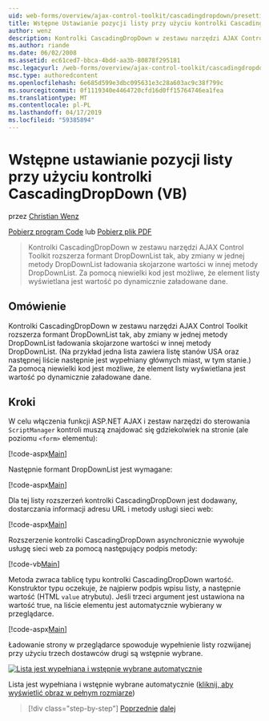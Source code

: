 ```yaml
---
uid: web-forms/overview/ajax-control-toolkit/cascadingdropdown/presetting-list-entries-with-cascadingdropdown-vb
title: Wstępne Ustawianie pozycji listy przy użyciu kontrolki CascadingDropDown (VB) | Dokumentacja firmy Microsoft
author: wenz
description: Kontrolki CascadingDropDown w zestawu narzędzi AJAX Control Toolkit rozszerza formant DropDownList, tak aby zmiany w jednej metody DropDownList ładowania skojarzone wartości w anoth...
ms.author: riande
ms.date: 06/02/2008
ms.assetid: ec61ced7-bbca-4bdd-aa3b-80878f295181
msc.legacyurl: /web-forms/overview/ajax-control-toolkit/cascadingdropdown/presetting-list-entries-with-cascadingdropdown-vb
msc.type: authoredcontent
ms.openlocfilehash: 6e685d599e3dbc095631e3c28a603ac9c38f799c
ms.sourcegitcommit: 0f1119340e4464720cfd16d0ff15764746ea1fea
ms.translationtype: MT
ms.contentlocale: pl-PL
ms.lasthandoff: 04/17/2019
ms.locfileid: "59385894"
---
```

# <a name="presetting-list-entries-with-cascadingdropdown-vb"></a>Wstępne ustawianie pozycji listy przy użyciu kontrolki CascadingDropDown (VB)

przez [Christian Wenz](https://github.com/wenz)

[Pobierz program Code](http://download.microsoft.com/download/9/0/7/907760b1-2c60-4f81-aeb6-ca416a573b0d/cascadingdropdown2.vb.zip) lub [Pobierz plik PDF](http://download.microsoft.com/download/2/d/c/2dc10e34-6983-41d4-9c08-f78f5387d32b/CascadingDropDown2VB.pdf)

> Kontrolki CascadingDropDown w zestawu narzędzi AJAX Control Toolkit rozszerza formant DropDownList tak, aby zmiany w jednej metody DropDownList ładowania skojarzone wartości w innej metody DropDownList. Za pomocą niewielki kod jest możliwe, że element listy wyświetlana jest wartość po dynamicznie załadowane dane.


## <a name="overview"></a>Omówienie

Kontrolki CascadingDropDown w zestawu narzędzi AJAX Control Toolkit rozszerza formant DropDownList tak, aby zmiany w jednej metody DropDownList ładowania skojarzone wartości w innej metody DropDownList. (Na przykład jedna lista zawiera listę stanów USA oraz następnej liście następnie jest wypełniany głównych miast, w tym stanie.) Za pomocą niewielki kod jest możliwe, że element listy wyświetlana jest wartość po dynamicznie załadowane dane.

## <a name="steps"></a>Kroki

W celu włączenia funkcji ASP.NET AJAX i zestaw narzędzi do sterowania `ScriptManager` kontroli muszą znajdować się gdziekolwiek na stronie (ale poziomu `<form>` elementu):

[!code-aspx[Main](presetting-list-entries-with-cascadingdropdown-vb/samples/sample1.aspx)]

Następnie formant DropDownList jest wymagane:

[!code-aspx[Main](presetting-list-entries-with-cascadingdropdown-vb/samples/sample2.aspx)]

Dla tej listy rozszerzeń kontrolki CascadingDropDown jest dodawany, dostarczania informacji adresu URL i metody usługi sieci web:

[!code-aspx[Main](presetting-list-entries-with-cascadingdropdown-vb/samples/sample3.aspx)]

Rozszerzenie kontrolki CascadingDropDown asynchronicznie wywołuje usługę sieci web za pomocą następujący podpis metody:

[!code-vb[Main](presetting-list-entries-with-cascadingdropdown-vb/samples/sample4.vb)]

Metoda zwraca tablicę typu kontrolki CascadingDropDown wartość. Konstruktor typu oczekuje, że najpierw podpis wpisu listy, a następnie wartość (HTML `value` atrybutu). Jeśli trzeci argument jest ustawiona na wartość true, na liście elementu jest automatycznie wybierany w przeglądarce.

[!code-aspx[Main](presetting-list-entries-with-cascadingdropdown-vb/samples/sample5.aspx)]

Ładowanie strony w przeglądarce spowoduje wypełnienie listy rozwijanej przy użyciu trzech dostawców drugi są wstępnie wybrane.


[![Lista jest wypełniana i wstępnie wybrane automatycznie](presetting-list-entries-with-cascadingdropdown-vb/_static/image2.png)](presetting-list-entries-with-cascadingdropdown-vb/_static/image1.png)

Lista jest wypełniana i wstępnie wybrane automatycznie ([kliknij, aby wyświetlić obraz w pełnym rozmiarze](presetting-list-entries-with-cascadingdropdown-vb/_static/image3.png))

> [!div class="step-by-step"]
> [Poprzednie](using-cascadingdropdown-with-a-database-vb.md)
> [dalej](using-auto-postback-with-cascadingdropdown-vb.md)
